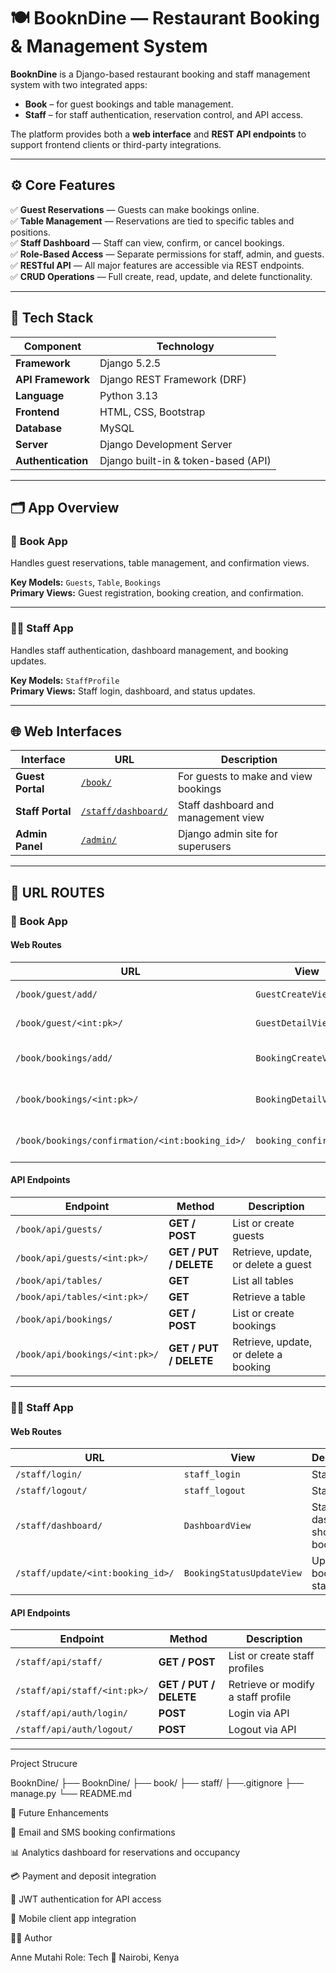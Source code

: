 # 🍽️ BooknDine — Restaurant Booking & Management System

**BooknDine** is a Django-based restaurant booking and staff management system with two integrated apps:  
- **Book** – for guest bookings and table management.  
- **Staff** – for staff authentication, reservation control, and API access.

The platform provides both a **web interface** and **REST API endpoints** to support frontend clients or third-party integrations.

---

## ⚙️ Core Features

✅ **Guest Reservations** — Guests can make bookings online.  
✅ **Table Management** — Reservations are tied to specific tables and positions.  
✅ **Staff Dashboard** — Staff can view, confirm, or cancel bookings.  
✅ **Role-Based Access** — Separate permissions for staff, admin, and guests.  
✅ **RESTful API** — All major features are accessible via REST endpoints.  
✅ **CRUD Operations** — Full create, read, update, and delete functionality.

---

## 🧠 Tech Stack

| Component | Technology |
|------------|-------------|
| **Framework** | Django 5.2.5 |
| **API Framework** | Django REST Framework (DRF) |
| **Language** | Python 3.13 |
| **Frontend** | HTML, CSS, Bootstrap |
| **Database** | MySQL |
| **Server** | Django Development Server |
| **Authentication** | Django built-in & token-based (API) |

---

## 🗂️ App Overview

### 🧾 **Book App**
Handles guest reservations, table management, and confirmation views.

**Key Models:** `Guests`, `Table`, `Bookings`  
**Primary Views:** Guest registration, booking creation, and confirmation.

---

### 👨‍🍳 **Staff App**
Handles staff authentication, dashboard management, and booking updates.

**Key Models:** `StaffProfile`  
**Primary Views:** Staff login, dashboard, and status updates.

---

## 🌐 Web Interfaces

| Interface | URL | Description |
|------------|------|-------------|
| **Guest Portal** | [`/book/`](http://127.0.0.1:8000/book/) | For guests to make and view bookings |
| **Staff Portal** | [`/staff/dashboard/`](http://127.0.0.1:8000/staff/dashboard/) | Staff dashboard and management view |
| **Admin Panel** | [`/admin/`](http://127.0.0.1:8000/admin/) | Django admin site for superusers |

---

## 🔗 URL ROUTES

### 📘 **Book App**

#### Web Routes
| URL | View | Description |
|------|------|-------------|
| `/book/guest/add/` | `GuestCreateView` | Add a new guest |
| `/book/guest/<int:pk>/` | `GuestDetailView` | View guest details |
| `/book/bookings/add/` | `BookingCreateView` | Create a new booking |
| `/book/bookings/<int:pk>/` | `BookingDetailView` | View booking details |
| `/book/bookings/confirmation/<int:booking_id>/` | `booking_confirmation` | Booking confirmation page |

#### API Endpoints
| Endpoint | Method | Description |
|-----------|---------|-------------|
| `/book/api/guests/` | **GET / POST** | List or create guests |
| `/book/api/guests/<int:pk>/` | **GET / PUT / DELETE** | Retrieve, update, or delete a guest |
| `/book/api/tables/` | **GET** | List all tables |
| `/book/api/tables/<int:pk>/` | **GET** | Retrieve a table |
| `/book/api/bookings/` | **GET / POST** | List or create bookings |
| `/book/api/bookings/<int:pk>/` | **GET / PUT / DELETE** | Retrieve, update, or delete a booking |

---

### 👨‍💼 **Staff App**

#### Web Routes
| URL | View | Description |
|------|------|-------------|
| `/staff/login/` | `staff_login` | Staff login |
| `/staff/logout/` | `staff_logout` | Staff logout |
| `/staff/dashboard/` | `DashboardView` | Staff dashboard showing all bookings |
| `/staff/update/<int:booking_id>/` | `BookingStatusUpdateView` | Update booking status |

#### API Endpoints
| Endpoint | Method | Description |
|-----------|---------|-------------|
| `/staff/api/staff/` | **GET / POST** | List or create staff profiles |
| `/staff/api/staff/<int:pk>/` | **GET / PUT / DELETE** | Retrieve or modify a staff profile |
| `/staff/api/auth/login/` | **POST** | Login via API |
| `/staff/api/auth/logout/` | **POST** | Logout via API |

---
Project Strucure

BooknDine/
├── BooknDine/
├── book/
├── staff/
├──.gitignore
├── manage.py
└── README.md


🚀 Future Enhancements

📧 Email and SMS booking confirmations

📊 Analytics dashboard for reservations and occupancy

💳 Payment and deposit integration

🔐 JWT authentication for API access

📱 Mobile client app integration


👩‍💻 Author

Anne Mutahi
Role: Tech
📍 Nairobi, Kenya
